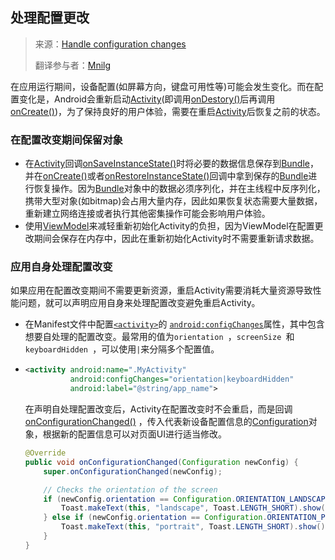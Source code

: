 ## 处理配置更改

> 来源：[Handle configuration changes](handle-configuration-changes)
>
> 翻译参与者：[Mnilg](https://github.com/mnilg/)

在应用运行期间，设备配置(如屏幕方向，键盘可用性等)可能会发生变化。而在配置变化是，Android会重新启动[Activity](activity)(即调用[onDestory()](ondestory-activity)后再调用[onCreate()](oncreate-activity))，为了保持良好的用户体验，需要在重启[Activity](activity)后恢复之前的状态。

### 在配置改变期间保留对象

- 在[Activity](activity)回调[onSaveInstanceState()](onsaveinstancestate)时将必要的数据信息保存到[Bundle](bundle)，并在[onCreate()](onCreate)或者[onRestoreInstanceState()](onRestoreInstanceState)回调中拿到保存的[Bundle](bundle)进行恢复操作。因为[Bundle](bundle)对象中的数据必须序列化，并在主线程中反序列化，携带大型对象(如bitmap)会占用大量内存，因此如果恢复状态需要大量数据，重新建立网络连接或者执行其他密集操作可能会影响用户体验。
- 使用[ViewModel](https://developer.android.google.cn/reference/android/arch/lifecycle/ViewModel)来减轻重新初始化Activity的负担，因为ViewModel在配置更改期间会保存在内存中，因此在重新初始化Activity时不需要重新请求数据。

### 应用自身处理配置改变

如果应用在配置改变期间不需要更新资源，重启Activity需要消耗大量资源导致性能问题，就可以声明应用自身来处理配置改变避免重启Activity。

- 在Manifest文件中配置[`<activity>`](https://developer.android.google.cn/guide/topics/manifest/activity-element.html)的 [`android:configChanges`](https://developer.android.google.cn/guide/topics/manifest/activity-element.html#config)属性，其中包含想要自处理的配置改变。最常用的值为`orientation `，`screenSize `和`keyboardHidden `，可以使用`|`来分隔多个配置值。

- ```xml
  <activity android:name=".MyActivity"
            android:configChanges="orientation|keyboardHidden"
            android:label="@string/app_name">
  ```

  在声明自处理配置改变后，Activity在配置改变时不会重启，而是回调[onConfigurationChanged()](onconfigurationchanged) ，传入代表新设备配置信息的[Configuration](configuration)对象，根据新的配置信息可以对页面UI进行适当修改。

  ```java
  @Override
  public void onConfigurationChanged(Configuration newConfig) {
      super.onConfigurationChanged(newConfig);
  
      // Checks the orientation of the screen
      if (newConfig.orientation == Configuration.ORIENTATION_LANDSCAPE) {
          Toast.makeText(this, "landscape", Toast.LENGTH_SHORT).show();
      } else if (newConfig.orientation == Configuration.ORIENTATION_PORTRAIT){
          Toast.makeText(this, "portrait", Toast.LENGTH_SHORT).show();
      }
  }
  ```



[handle-configuration-changes]: https://developer.android.google.cn/guide/topics/resources/runtime-changes	"Handle configuration changes"
[activity]: https://developer.android.google.cn/reference/android/app/Activity.html	"Activity"
[ondestory-activity]: https://developer.android.google.cn/reference/android/app/Activity.html#ondestroy	"onDestory()"
[oncreate-activity]: https://developer.android.google.cn/reference/android/app/Activity.html#onCreate(android.os.Bundle)	"onCreate()"
[onsaveinstancestate]: https://developer.android.google.cn/reference/android/app/Activity#onsaveinstancestate	"onSaveInstanceState()"
[bundle]: https://developer.android.google.cn/reference/android/os/Bundle	"Bundle"
[onCreate]: https://developer.android.google.cn/reference/android/app/Activity.html#onCreate(android.os.Bundle)	"onCreate()"
[onRestoreInstanceState]: https://developer.android.google.cn/reference/android/app/Activity#onrestoreinstancestate	"onRestoreInstanceState()"
[onconfigurationchanged]: https://developer.android.google.cn/reference/android/app/Activity#onconfigurationchanged	"onConfigurationChanged()"
[configuration]: https://developer.android.google.cn/reference/android/content/res/Configuration.html	"Configuration"